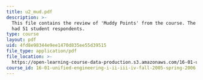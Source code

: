```yaml
---
title: u2_mud.pdf
description: >-
  This file contains the review of 'Muddy Points' from the course. The review
  had 51 student respondents.
type: course
layout: pdf
uid: 4fd8e98344e9ee1470d835ee55d39515
file_type: application/pdf
file_location: >-
  https://open-learning-course-data-production.s3.amazonaws.com/16-01-unified-engineering-i-ii-iii-iv-fall-2005-spring-2006/4fd8e98344e9ee1470d835ee55d39515_u2_mud.pdf
course_id: 16-01-unified-engineering-i-ii-iii-iv-fall-2005-spring-2006
---
```

